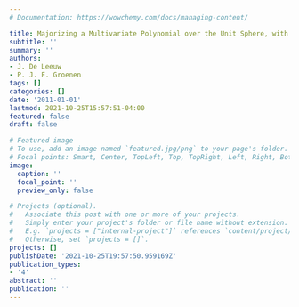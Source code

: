 ```yaml
---
# Documentation: https://wowchemy.com/docs/managing-content/

title: Majorizing a Multivariate Polynomial over the Unit Sphere, with Applications
subtitle: ''
summary: ''
authors:
- J. De Leeuw
- P. J. F. Groenen
tags: []
categories: []
date: '2011-01-01'
lastmod: 2021-10-25T15:57:51-04:00
featured: false
draft: false

# Featured image
# To use, add an image named `featured.jpg/png` to your page's folder.
# Focal points: Smart, Center, TopLeft, Top, TopRight, Left, Right, BottomLeft, Bottom, BottomRight.
image:
  caption: ''
  focal_point: ''
  preview_only: false

# Projects (optional).
#   Associate this post with one or more of your projects.
#   Simply enter your project's folder or file name without extension.
#   E.g. `projects = ["internal-project"]` references `content/project/deep-learning/index.md`.
#   Otherwise, set `projects = []`.
projects: []
publishDate: '2021-10-25T19:57:50.959169Z'
publication_types:
- '4'
abstract: ''
publication: ''
---
```

